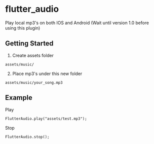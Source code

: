 # flutter_audio
Play local mp3's on both IOS and Android
(Wait until version 1.0 before using this plugin)

## Getting Started
1. Create assets folder
```
assets/music/
```
2. Place mp3's under this new folder
```
assets/music/your_song.mp3
```
## Example
Play
```
FlutterAudio.play("assets/test.mp3");
```

Stop
```
FlutterAudio.stop();
```
